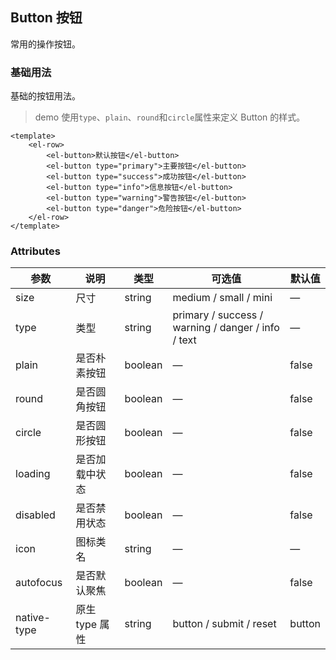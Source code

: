 ## Button 按钮

常用的操作按钮。

### 基础用法

基础的按钮用法。

> demo 使用`type`、`plain`、`round`和`circle`属性来定义 Button 的样式。

```vue
<template>
	<el-row>
		<el-button>默认按钮</el-button>
		<el-button type="primary">主要按钮</el-button>
		<el-button type="success">成功按钮</el-button>
		<el-button type="info">信息按钮</el-button>
		<el-button type="warning">警告按钮</el-button>
		<el-button type="danger">危险按钮</el-button>
	</el-row>
</template>
```

### Attributes

| 参数        | 说明           | 类型    | 可选值                                             | 默认值 |
| ----------- | -------------- | ------- | -------------------------------------------------- | ------ |
| size        | 尺寸           | string  | medium / small / mini                              | —      |
| type        | 类型           | string  | primary / success / warning / danger / info / text | —      |
| plain       | 是否朴素按钮   | boolean | —                                                  | false  |
| round       | 是否圆角按钮   | boolean | —                                                  | false  |
| circle      | 是否圆形按钮   | boolean | —                                                  | false  |
| loading     | 是否加载中状态 | boolean | —                                                  | false  |
| disabled    | 是否禁用状态   | boolean | —                                                  | false  |
| icon        | 图标类名       | string  | —                                                  | —      |
| autofocus   | 是否默认聚焦   | boolean | —                                                  | false  |
| native-type | 原生 type 属性 | string  | button / submit / reset                            | button |
